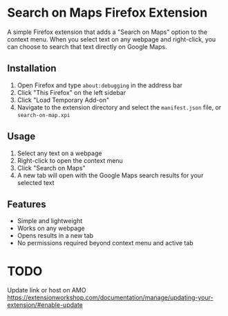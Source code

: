 # Search on Maps Firefox Extension

A simple Firefox extension that adds a "Search on Maps" option to the context menu. When you select text on any webpage and right-click, you can choose to search that text directly on Google Maps.

## Installation

1. Open Firefox and type `about:debugging` in the address bar
2. Click "This Firefox" on the left sidebar
3. Click "Load Temporary Add-on"
4. Navigate to the extension directory and select the `manifest.json` file, or `search-on-map.xpi`

## Usage

1. Select any text on a webpage
2. Right-click to open the context menu
3. Click "Search on Maps"
4. A new tab will open with the Google Maps search results for your selected text

## Features

- Simple and lightweight
- Works on any webpage
- Opens results in a new tab
- No permissions required beyond context menu and active tab

# TODO
Update link or host on AMO https://extensionworkshop.com/documentation/manage/updating-your-extension/#enable-update
